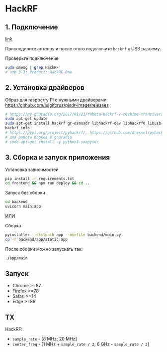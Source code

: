 # HackRF

## 1. Подключение

[link](https://my-gnuradio.org/2015/03/19/obzor-hackrf-one-chast-1-raspakovka-i-podklyuchenie/)

Присоедините антенну и после этого подключите `hackrf` к USB разъему.

Проверьте подключение
```bash
sudo dmesg | grep HackRF
# usb 3-3: Product: HackRF One
```

## 2. Установка драйверов

Образ для raspberry PI с нужными драйверами:
https://github.com/luigifcruz/pisdr-image/releases

```bash
# https://my-gnuradio.org/2017/01/21/rabota-hackrf-v-rezhime-transivera-v-gnuradio/
sudo apt-get update
sudo apt-get install hackrf gr-osmosdr libhackrf-dev libhackrf0 libusb-1.0-0 libusb-1.0-0-dev libfftw3-dev
hackrf_info
# https://pypi.org/project/pyhackrf/, https://github.com/dressel/pyhackrf
# для работы блоков в gnuradio
# sudo apt-get install -y python3-soapysdr
```

## 3. Сборка и запуск приложения

Установка зависимостей
```bash
pip install -r requirements.txt
cd frontend && npm run deploy && cd ..
```

Запуск без сборки
```bash
cd backend 
uvicorn main:app
```

ИЛИ

Сборка
```bash
pyinstaller --distpath app --onefile backend/main.py
cp -r backend/app/static app
```

После сборки можно запускать так:
```bash
./app/main
```

## Запуск
- Chrome >=87
- Firefox >=78
- Safari >=14
- Edge >=88


## ТХ
HackRF:
- `sample_rate` - [8 MHz; 20 MHz]
- `center_freq` - [1 MHz + `sample_rate / 2`; 6 GHz - `sample_rate / 2`]
